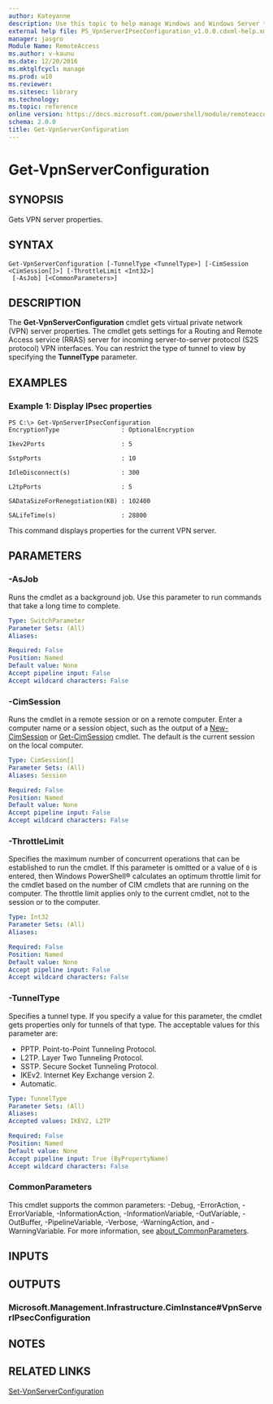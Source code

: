 ```yaml
---
author: Kateyanne
description: Use this topic to help manage Windows and Windows Server technologies with Windows PowerShell.
external help file: PS_VpnServerIPsecConfiguration_v1.0.0.cdxml-help.xml
manager: jasgro
Module Name: RemoteAccess
ms.author: v-kaunu
ms.date: 12/20/2016
ms.mktglfcycl: manage
ms.prod: w10
ms.reviewer: 
ms.sitesec: library
ms.technology: 
ms.topic: reference
online version: https://docs.microsoft.com/powershell/module/remoteaccess/get-vpnserverconfiguration?view=windowsserver2016-ps&wt.mc_id=ps-gethelp
schema: 2.0.0
title: Get-VpnServerConfiguration
---
```


# Get-VpnServerConfiguration

## SYNOPSIS
Gets VPN server properties.

## SYNTAX

```
Get-VpnServerConfiguration [-TunnelType <TunnelType>] [-CimSession <CimSession[]>] [-ThrottleLimit <Int32>]
 [-AsJob] [<CommonParameters>]
```

## DESCRIPTION
The **Get-VpnServerConfiguration** cmdlet gets virtual private network (VPN) server properties.
The cmdlet gets settings for a Routing and Remote Access service (RRAS) server for incoming server-to-server protocol (S2S protocol) VPN interfaces.
You can restrict the type of tunnel to view by specifying the **TunnelType** parameter.

## EXAMPLES

### Example 1: Display IPsec properties
```
PS C:\> Get-VpnServerIPsecConfiguration
EncryptionType                 : OptionalEncryption

Ikev2Ports                     : 5

SstpPorts                      : 10

IdleDisconnect(s)              : 300

L2tpPorts                      : 5

SADataSizeForRenegotiation(KB) : 102400

SALifeTime(s)                  : 28800
```

This command displays properties for the current VPN server.

## PARAMETERS

### -AsJob
Runs the cmdlet as a background job. Use this parameter to run commands that take a long time to complete.

```yaml
Type: SwitchParameter
Parameter Sets: (All)
Aliases: 

Required: False
Position: Named
Default value: None
Accept pipeline input: False
Accept wildcard characters: False
```

### -CimSession
Runs the cmdlet in a remote session or on a remote computer.
Enter a computer name or a session object, such as the output of a [New-CimSession](https://go.microsoft.com/fwlink/p/?LinkId=227967) or [Get-CimSession](https://go.microsoft.com/fwlink/p/?LinkId=227966) cmdlet.
The default is the current session on the local computer.

```yaml
Type: CimSession[]
Parameter Sets: (All)
Aliases: Session

Required: False
Position: Named
Default value: None
Accept pipeline input: False
Accept wildcard characters: False
```

### -ThrottleLimit
Specifies the maximum number of concurrent operations that can be established to run the cmdlet.
If this parameter is omitted or a value of `0` is entered, then Windows PowerShell® calculates an optimum throttle limit for the cmdlet based on the number of CIM cmdlets that are running on the computer.
The throttle limit applies only to the current cmdlet, not to the session or to the computer.

```yaml
Type: Int32
Parameter Sets: (All)
Aliases: 

Required: False
Position: Named
Default value: None
Accept pipeline input: False
Accept wildcard characters: False
```

### -TunnelType
Specifies a tunnel type.
If you specify a value for this parameter, the cmdlet gets properties only for tunnels of that type.
The acceptable values for this parameter are:

- PPTP.
Point-to-Point Tunneling Protocol.
- L2TP.
Layer Two Tunneling Protocol.
- SSTP.
Secure Socket Tunneling Protocol.
- IKEv2.
Internet Key Exchange version 2.
- Automatic.

```yaml
Type: TunnelType
Parameter Sets: (All)
Aliases: 
Accepted values: IKEV2, L2TP

Required: False
Position: Named
Default value: None
Accept pipeline input: True (ByPropertyName)
Accept wildcard characters: False
```

### CommonParameters
This cmdlet supports the common parameters: -Debug, -ErrorAction, -ErrorVariable, -InformationAction, -InformationVariable, -OutVariable, -OutBuffer, -PipelineVariable, -Verbose, -WarningAction, and -WarningVariable. For more information, see [about_CommonParameters](https://go.microsoft.com/fwlink/?LinkID=113216).

## INPUTS

## OUTPUTS

### Microsoft.Management.Infrastructure.CimInstance#VpnServerIPsecConfiguration

## NOTES

## RELATED LINKS

[Set-VpnServerConfiguration](./Set-VpnServerConfiguration.md)

